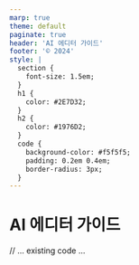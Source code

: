 ```yaml
---
marp: true
theme: default
paginate: true
header: 'AI 에디터 가이드'
footer: '© 2024'
style: |
  section {
    font-size: 1.5em;
  }
  h1 {
    color: #2E7D32;
  }
  h2 {
    color: #1976D2;
  }
  code {
    background-color: #f5f5f5;
    padding: 0.2em 0.4em;
    border-radius: 3px;
  }
---
```


<!-- _class: lead -->
# AI 에디터 가이드

// ... existing code ... 